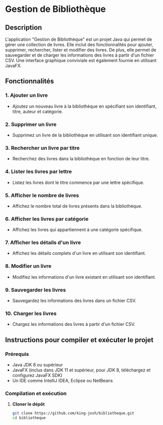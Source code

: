 # Gestion de Bibliothèque

## Description
L'application "Gestion de Bibliothèque" est un projet Java qui permet de gérer une collection de livres. Elle inclut des fonctionnalités pour ajouter, supprimer, rechercher, lister et modifier des livres. De plus, elle permet de sauvegarder et de charger les informations des livres à partir d'un fichier CSV. Une interface graphique conviviale est également fournie en utilisant JavaFX.

## Fonctionnalités
### 1. Ajouter un livre
- Ajoutez un nouveau livre à la bibliothèque en spécifiant son identifiant, titre, auteur et catégorie.

### 2. Supprimer un livre
- Supprimez un livre de la bibliothèque en utilisant son identifiant unique.

### 3. Rechercher un livre par titre
- Recherchez des livres dans la bibliothèque en fonction de leur titre.

### 4. Lister les livres par lettre
- Listez les livres dont le titre commence par une lettre spécifique.

### 5. Afficher le nombre de livres
- Affichez le nombre total de livres présents dans la bibliothèque.

### 6. Afficher les livres par catégorie
- Affichez les livres qui appartiennent à une catégorie spécifique.

### 7. Afficher les détails d'un livre
- Affichez les détails complets d'un livre en utilisant son identifiant.

### 8. Modifier un livre
- Modifiez les informations d'un livre existant en utilisant son identifiant.

### 9. Sauvegarder les livres
- Sauvegardez les informations des livres dans un fichier CSV.

### 10. Charger les livres
- Chargez les informations des livres à partir d'un fichier CSV.

## Instructions pour compiler et exécuter le projet

### Prérequis
- Java JDK 8 ou supérieur
- JavaFX (inclus dans JDK 11 et supérieur, pour JDK 8, téléchargez et configurez JavaFX SDK)
- Un IDE comme IntelliJ IDEA, Eclipse ou NetBeans

### Compilation et exécution

1. **Cloner le dépôt**
   ```bash
   git clone https://github.com/king-josh/bibliotheque.git
   cd bibliotheque
